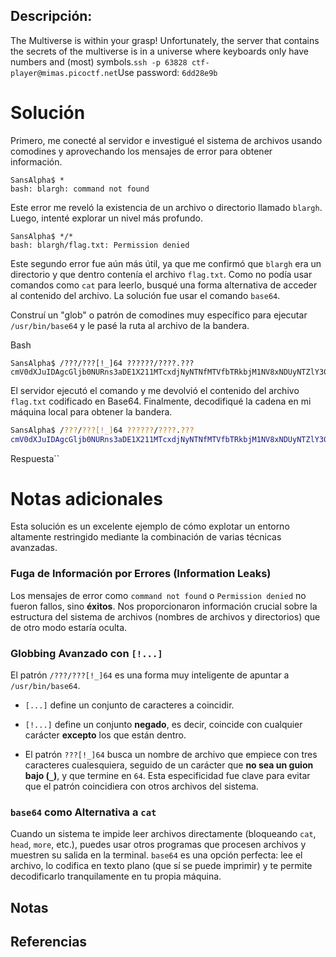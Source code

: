 
## Descripción:
The Multiverse is within your grasp! Unfortunately, the server that contains the secrets of the multiverse is in a universe where keyboards only have numbers and (most) symbols.`ssh -p 63828 ctf-player@mimas.picoctf.net`Use password: `6dd28e9b`

# Solución
Primero, me conecté al servidor e investigué el sistema de archivos usando comodines y aprovechando los mensajes de error para obtener información.

```
SansAlpha$ *
bash: blargh: command not found
```

Este error me reveló la existencia de un archivo o directorio llamado `blargh`. Luego, intenté explorar un nivel más profundo.

```
SansAlpha$ */*
bash: blargh/flag.txt: Permission denied
```

Este segundo error fue aún más útil, ya que me confirmó que `blargh` era un directorio y que dentro contenía el archivo `flag.txt`. Como no podía usar comandos como `cat` para leerlo, busqué una forma alternativa de acceder al contenido del archivo. La solución fue usar el comando `base64`.

Construí un "glob" o patrón de comodines muy específico para ejecutar `/usr/bin/base64` y le pasé la ruta al archivo de la bandera.

Bash

```
SansAlpha$ /???/???[!_]64 ??????/????.???
cmV0dXJuIDAgcGljb0NURns3aDE1X211MTcxdjNyNTNfMTVfbTRkbjM1NV8xNDUyNTZlY30=
```

El servidor ejecutó el comando y me devolvió el contenido del archivo `flag.txt` codificado en Base64. Finalmente, decodifiqué la cadena en mi máquina local para obtener la bandera.

```bash
SansAlpha$ /???/???[!_]64 ??????/????.???
cmV0dXJuIDAgcGljb0NURns3aDE1X211MTcxdjNyNTNfMTVfbTRkbjM1NV8xNDUyNTZlY30=
```
Respuesta``

# Notas adicionales

Esta solución es un excelente ejemplo de cómo explotar un entorno altamente restringido mediante la combinación de varias técnicas avanzadas.

### Fuga de Información por Errores (Information Leaks)

Los mensajes de error como `command not found` o `Permission denied` no fueron fallos, sino **éxitos**. Nos proporcionaron información crucial sobre la estructura del sistema de archivos (nombres de archivos y directorios) que de otro modo estaría oculta.

### Globbing Avanzado con `[!...]`

El patrón `/???/???[!_]64` es una forma muy inteligente de apuntar a `/usr/bin/base64`.

- `[...]` define un conjunto de caracteres a coincidir.
    
- `[!...]` define un conjunto **negado**, es decir, coincide con cualquier carácter **excepto** los que están dentro.
    
- El patrón `???[!_]64` busca un nombre de archivo que empiece con tres caracteres cualesquiera, seguido de un carácter que **no sea un guion bajo (`_`)**, y que termine en `64`. Esta especificidad fue clave para evitar que el patrón coincidiera con otros archivos del sistema.
    

### `base64` como Alternativa a `cat`

Cuando un sistema te impide leer archivos directamente (bloqueando `cat`, `head`, `more`, etc.), puedes usar otros programas que procesen archivos y muestren su salida en la terminal. `base64` es una opción perfecta: lee el archivo, lo codifica en texto plano (que sí se puede imprimir) y te permite decodificarlo tranquilamente en tu propia máquina.


## Notas

## Referencias
 